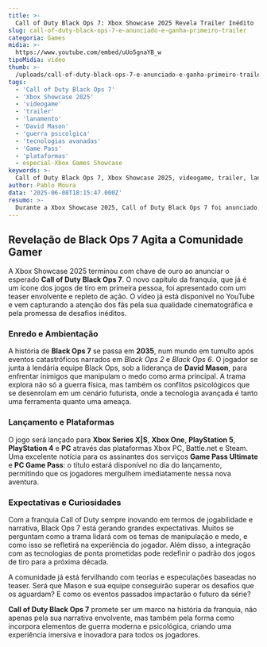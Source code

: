 ```yaml
---
title: >-
  Call of Duty Black Ops 7: Xbox Showcase 2025 Revela Trailer Inédito
slug: call-of-duty-black-ops-7-e-anunciado-e-ganha-primeiro-trailer
categoria: Games
midia: >-
  https://www.youtube.com/embed/uUo5gnaYB_w
tipoMidia: video
thumb: >-
  /uploads/call-of-duty-black-ops-7-e-anunciado-e-ganha-primeiro-trailer-preview.jpg
tags:
  - 'Call of Duty Black Ops 7'
  - 'Xbox Showcase 2025'
  - 'videogame'
  - 'trailer'
  - 'lanamento'
  - 'David Mason'
  - 'guerra psicolgica'
  - 'tecnologias avanadas'
  - 'Game Pass'
  - 'plataformas'
  - especial-Xbox Games Showcase
keywords: >-
  Call of Duty Black Ops 7, Xbox Showcase 2025, videogame, trailer, lançamento, David Mason, guerra psicológica, tecnologias avançadas, Game Pass, plataformas
author: Pablo Moura
data: '2025-06-08T18:15:47.000Z'
resumo: >-
  Durante a Xbox Showcase 2025, Call of Duty Black Ops 7 foi anunciado, trazendo um teaser que já está gerando grande expectativa entre os fãs. A nova trama promete aprofundar a guerra psicológica em um futuro próximo.
---
```


## Revelação de Black Ops 7 Agita a Comunidade Gamer

A Xbox Showcase 2025 terminou com chave de ouro ao anunciar o esperado **Call of Duty Black Ops 7**. O novo capítulo da franquia, que já é um ícone dos jogos de tiro em primeira pessoa, foi apresentado com um teaser envolvente e repleto de ação. O vídeo já está disponível no YouTube e vem capturando a atenção dos fãs pela sua qualidade cinematográfica e pela promessa de desafios inéditos.

### Enredo e Ambientação

A história de **Black Ops 7** se passa em **2035**, num mundo em tumulto após eventos catastróficos narrados em _Black Ops 2_ e _Black Ops 6_. O jogador se junta à lendária equipe Black Ops, sob a liderança de **David Mason**, para enfrentar inimigos que manipulam o medo como arma principal. A trama explora não só a guerra física, mas também os conflitos psicológicos que se desenrolam em um cenário futurista, onde a tecnologia avançada é tanto uma ferramenta quanto uma ameaça.

### Lançamento e Plataformas

O jogo será lançado para **Xbox Series X|S**, **Xbox One**, **PlayStation 5**, **PlayStation 4** e **PC** através das plataformas Xbox PC, Battle.net e Steam. Uma excelente notícia para os assinantes dos serviços **Game Pass Ultimate** e **PC Game Pass**: o título estará disponível no dia do lançamento, permitindo que os jogadores mergulhem imediatamente nessa nova aventura.

### Expectativas e Curiosidades

Com a franquia Call of Duty sempre inovando em termos de jogabilidade e narrativa, Black Ops 7 está gerando grandes expectativas. Muitos se perguntam como a trama lidará com os temas de manipulação e medo, e como isso se refletirá na experiência do jogador. Além disso, a integração com as tecnologias de ponta prometidas pode redefinir o padrão dos jogos de tiro para a próxima década.

A comunidade já está fervilhando com teorias e especulações baseadas no teaser. Será que Mason e sua equipe conseguirão superar os desafios que os aguardam? E como os eventos passados impactarão o futuro da série?

**Call of Duty Black Ops 7** promete ser um marco na história da franquia, não apenas pela sua narrativa envolvente, mas também pela forma como incorpora elementos de guerra moderna e psicológica, criando uma experiência imersiva e inovadora para todos os jogadores.
